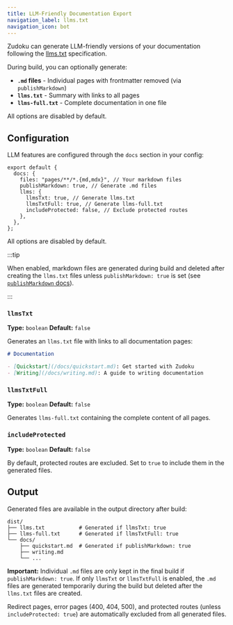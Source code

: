 ```yaml
---
title: LLM-Friendly Documentation Export
navigation_label: llms.txt
navigation_icon: bot
---
```


Zudoku can generate LLM-friendly versions of your documentation following the
[llms.txt](https://llmstxt.org/) specification.

During build, you can optionally generate:

- **`.md` files** - Individual pages with frontmatter removed (via `publishMarkdown`)
- **`llms.txt`** - Summary with links to all pages
- **`llms-full.txt`** - Complete documentation in one file

All options are disabled by default.

## Configuration

LLM features are configured through the `docs` section in your config:

```tsx title="zudoku.config.tsx"
export default {
  docs: {
    files: "pages/**/*.{md,mdx}", // Your markdown files
    publishMarkdown: true, // Generate .md files
    llms: {
      llmsTxt: true, // Generate llms.txt
      llmsTxtFull: true, // Generate llms-full.txt
      includeProtected: false, // Exclude protected routes
    },
  },
};
```

All options are disabled by default.

:::tip

When enabled, markdown files are generated during build and deleted after creating the `llms.txt`
files unless `publishMarkdown: true` is set (see
[`publishMarkdown` docs](/docs/configuration/docs#publishmarkdown)).

:::

### `llmsTxt`

**Type:** `boolean` **Default:** `false`

Generates an `llms.txt` file with links to all documentation pages:

```markdown title="llms.txt"
# Documentation

- [Quickstart](/docs/quickstart.md): Get started with Zudoku
- [Writing](/docs/writing.md): A guide to writing documentation
```

### `llmsTxtFull`

**Type:** `boolean` **Default:** `false`

Generates `llms-full.txt` containing the complete content of all pages.

### `includeProtected`

**Type:** `boolean` **Default:** `false`

By default, protected routes are excluded. Set to `true` to include them in the generated files.

## Output

Generated files are available in the output directory after build:

```text
dist/
├── llms.txt           # Generated if llmsTxt: true
├── llms-full.txt      # Generated if llmsTxtFull: true
└── docs/
    ├── quickstart.md  # Generated if publishMarkdown: true
    ├── writing.md
    └── ...
```

**Important:** Individual `.md` files are only kept in the final build if `publishMarkdown: true`.
If only `llmsTxt` or `llmsTxtFull` is enabled, the `.md` files are generated temporarily during the
build but deleted after the `llms.txt` files are created.

Redirect pages, error pages (400, 404, 500), and protected routes (unless `includeProtected: true`)
are automatically excluded from all generated files.
